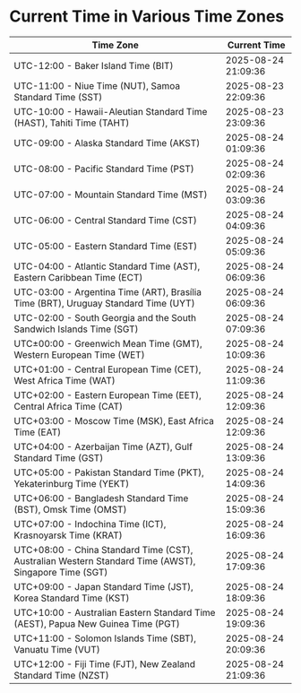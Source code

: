 # Current Time in Various Time Zones

| Time Zone | Current Time |
|-----------|--------------|
| UTC-12:00 - Baker Island Time (BIT) | 2025-08-24 21:09:36 |
| UTC-11:00 - Niue Time (NUT), Samoa Standard Time (SST) | 2025-08-23 22:09:36 |
| UTC-10:00 - Hawaii-Aleutian Standard Time (HAST), Tahiti Time (TAHT) | 2025-08-23 23:09:36 |
| UTC-09:00 - Alaska Standard Time (AKST) | 2025-08-24 01:09:36 |
| UTC-08:00 - Pacific Standard Time (PST) | 2025-08-24 02:09:36 |
| UTC-07:00 - Mountain Standard Time (MST) | 2025-08-24 03:09:36 |
| UTC-06:00 - Central Standard Time (CST) | 2025-08-24 04:09:36 |
| UTC-05:00 - Eastern Standard Time (EST) | 2025-08-24 05:09:36 |
| UTC-04:00 - Atlantic Standard Time (AST), Eastern Caribbean Time (ECT) | 2025-08-24 06:09:36 |
| UTC-03:00 - Argentina Time (ART), Brasília Time (BRT), Uruguay Standard Time (UYT) | 2025-08-24 06:09:36 |
| UTC-02:00 - South Georgia and the South Sandwich Islands Time (SGT) | 2025-08-24 07:09:36 |
| UTC±00:00 - Greenwich Mean Time (GMT), Western European Time (WET) | 2025-08-24 10:09:36 |
| UTC+01:00 - Central European Time (CET), West Africa Time (WAT) | 2025-08-24 11:09:36 |
| UTC+02:00 - Eastern European Time (EET), Central Africa Time (CAT) | 2025-08-24 12:09:36 |
| UTC+03:00 - Moscow Time (MSK), East Africa Time (EAT) | 2025-08-24 12:09:36 |
| UTC+04:00 - Azerbaijan Time (AZT), Gulf Standard Time (GST) | 2025-08-24 13:09:36 |
| UTC+05:00 - Pakistan Standard Time (PKT), Yekaterinburg Time (YEKT) | 2025-08-24 14:09:36 |
| UTC+06:00 - Bangladesh Standard Time (BST), Omsk Time (OMST) | 2025-08-24 15:09:36 |
| UTC+07:00 - Indochina Time (ICT), Krasnoyarsk Time (KRAT) | 2025-08-24 16:09:36 |
| UTC+08:00 - China Standard Time (CST), Australian Western Standard Time (AWST), Singapore Time (SGT) | 2025-08-24 17:09:36 |
| UTC+09:00 - Japan Standard Time (JST), Korea Standard Time (KST) | 2025-08-24 18:09:36 |
| UTC+10:00 - Australian Eastern Standard Time (AEST), Papua New Guinea Time (PGT) | 2025-08-24 19:09:36 |
| UTC+11:00 - Solomon Islands Time (SBT), Vanuatu Time (VUT) | 2025-08-24 20:09:36 |
| UTC+12:00 - Fiji Time (FJT), New Zealand Standard Time (NZST) | 2025-08-24 21:09:36 |
